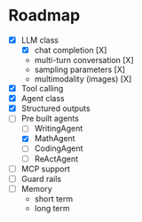 # Roadmap

- [X] LLM class
    - [X] chat completion [X]
    - multi-turn conversation [X]
    - sampling parameters [X]
    - multimodality (images) [X]
- [X] Tool calling
- [X] Agent class
- [X] Structured outputs
- [ ] Pre built agents
    - [ ] WritingAgent
    - [X] MathAgent
    - [ ] CodingAgent
    - [ ] ReActAgent
- [ ] MCP support
- [ ] Guard rails
- [ ] Memory
    - short term
    - long term